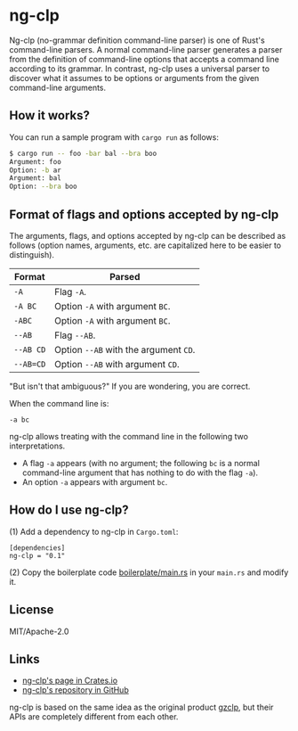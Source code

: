 # ng-clp

Ng-clp (no-grammar definition command-line parser) is one of Rust's command-line parsers. 
A normal command-line parser generates a parser from the definition of command-line options that accepts a command line according to its grammar. In contrast, ng-clp uses a universal parser to discover what it assumes to be options or arguments from the given command-line arguments.

## How it works?

You can run a sample program with `cargo run` as follows:

```sh
$ cargo run -- foo -bar bal --bra boo
Argument: foo
Option: -b ar
Argument: bal
Option: --bra boo
```

## Format of flags and options accepted by ng-clp

The arguments, flags, and options accepted by ng-clp can be described as follows (option names, arguments, etc. are capitalized here to be easier to distinguish).

|  Format   |                Parsed                 |
| --------- | ------------------------------------- |
| `-A`      | Flag `-A`.                            |
| `-A BC`   | Option `-A` with argument `BC`.       |
| `-ABC`    | Option `-A` with argument `BC`.       |
| `--AB`    | Flag `--AB`.                          |
| `--AB CD` | Option `--AB` with the argument `CD`. |
| `--AB=CD` | Option `--AB` with argument `CD`.     |

"But isn't that ambiguous?" If you are wondering, you are correct.

When the command line is:

`-a bc`

ng-clp allows treating with the command line in the following two interpretations.

* A flag `-a` appears (with no argument; the following `bc` is a normal command-line argument that has nothing to do with the flag `-a`).
* An option `-a` appears with argument `bc`.

## How do I use ng-clp?

(1) Add a dependency to ng-clp in `Cargo.toml`:

```
[dependencies]
ng-clp = "0.1"
```

(2) Copy the boilerplate code [boilerplate/main.rs](boilerplate/main.rs) in your `main.rs` and modify it.

## License

MIT/Apache-2.0

## Links

* [ng-clp's page in Crates.io](https://crates.io/crates/ng-clp)
* [ng-clp's repository in GitHub](https://github.com/tos-kamiya/ng-clp)

ng-clp is based on the same idea as the original product [gzclp](https://github.com/tos-kamiya/zgclp), but their APIs are completely different from each other.
